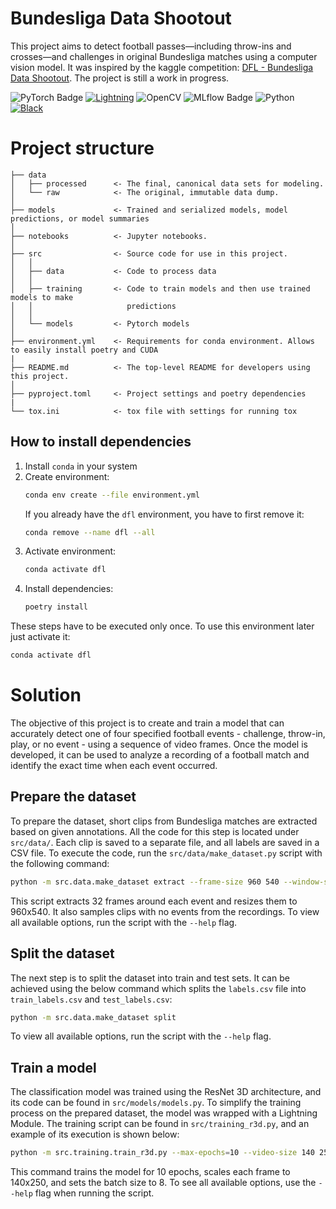 # Bundesliga Data Shootout

This project aims to detect football passes—including throw-ins and crosses—and challenges in original Bundesliga matches using a computer vision model. It was inspired by the kaggle competition: [DFL - Bundesliga Data Shootout](https://www.kaggle.com/competitions/dfl-bundesliga-data-shootout/overview). The project is still a work in progress.

![PyTorch Badge](https://img.shields.io/badge/PyTorch-EE4C2C?logo=pytorch&logoColor=fff&style=flat)
[![Lightning](https://img.shields.io/badge/Lightning-792DE4?style=for-the-badge&logo=pytorch-lightning&logoColor=white&style=flat)](https://lightning.ai/docs/pytorch/latest/)
![OpenCV](https://img.shields.io/badge/OpenCV-27338e?style=for-the-badge&logo=OpenCV&logoColor=white&style=flat)
![MLflow Badge](https://img.shields.io/badge/MLflow-0194E2?logo=mlflow&logoColor=fff&style=flat)
![Python](https://img.shields.io/badge/python-3.10-blue.svg)
[![Black](https://img.shields.io/badge/code%20style-black-000000.svg)](https://github.com/psf/black)

# Project structure

```
├── data
│   ├── processed      <- The final, canonical data sets for modeling.
│   └── raw            <- The original, immutable data dump.
│
├── models             <- Trained and serialized models, model predictions, or model summaries
│
├── notebooks          <- Jupyter notebooks.
│
├── src                <- Source code for use in this project.
│   │
│   ├── data           <- Code to process data
│   │
│   ├── training       <- Code to train models and then use trained models to make
│   │                     predictions
│   │
│   └── models         <- Pytorch models
│
├── environment.yml    <- Requirements for conda environment. Allows to easily install poetry and CUDA
|
├── README.md          <- The top-level README for developers using this project.
│
├── pyproject.toml     <- Project settings and poetry dependencies
|
└── tox.ini            <- tox file with settings for running tox
```

## How to install dependencies

1. Install `conda` in your system
2. Create environment:
   ```sh
   conda env create --file environment.yml
   ```
   If you already have the `dfl` environment, you have to first remove it:
   ```sh
   conda remove --name dfl --all
   ```
3. Activate environment:
   ```sh
   conda activate dfl
   ```
4. Install dependencies:
   ```sh
   poetry install
   ```

These steps have to be executed only once. To use this environment later just activate it:

```sh
conda activate dfl
```

# Solution

The objective of this project is to create and train a model that can accurately detect one of four specified football events - challenge, throw-in, play, or no event - using a sequence of video frames. Once the model is developed, it can be used to analyze a recording of a football match and identify the exact time when each event occurred.

## Prepare the dataset

To prepare the dataset, short clips from Bundesliga matches are extracted based on given annotations. All the code for this step is located under `src/data/`. Each clip is saved to a separate file, and all labels are saved in a CSV file. To execute the code, run the `src/data/make_dataset.py` script with the following command:

```sh
python -m src.data.make_dataset extract --frame-size 960 540 --window-size=32
```

This script extracts 32 frames around each event and resizes them to 960x540. It also samples clips with no events from the recordings. To view all available options, run the script with the `--help` flag.

## Split the dataset

The next step is to split the dataset into train and test sets. It can be achieved using the below command which splits the `labels.csv` file into `train_labels.csv` and `test_labels.csv`:

```sh
python -m src.data.make_dataset split
```

To view all available options, run the script with the `--help` flag.

## Train a model

The classification model was trained using the ResNet 3D architecture, and its code can be found in `src/models/models.py`. To simplify the training process on the prepared dataset, the model was wrapped with a Lightning Module. The training script can be found in `src/training_r3d.py`, and an example of its execution is shown below:

```sh
python -m src.training.train_r3d.py --max-epochs=10 --video-size 140 250 --batch-size=8
```

This command trains the model for 10 epochs, scales each frame to 140x250, and sets the batch size to 8. To see all available options, use the `--help` flag when running the script.
